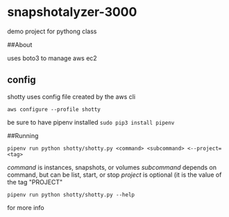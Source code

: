 # snapshotalyzer-3000
demo project for pythong class

##About

uses boto3 to manage aws ec2

## config

shotty uses config file created by the aws cli

`aws configure --profile shotty`

be sure to have pipenv installed
`sudo pip3 install pipenv`

##Running

`pipenv run python shotty/shotty.py <command> <subcommand> <--project=<tag>`

*command* is instances, snapshots, or volumes
*subcommand* depends on command, but can be list, start, or stop
*project* is optional (it is the value of the tag "PROJECT"

`pipenv run python shotty/shotty.py --help`

for more info


